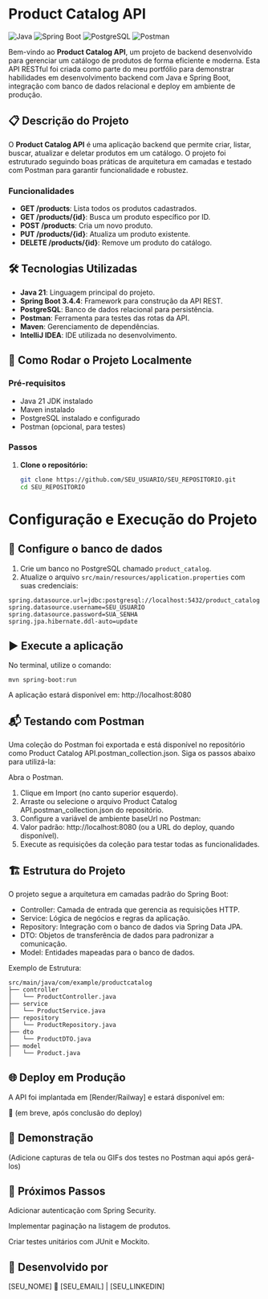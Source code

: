 # Product Catalog API

![Java](https://img.shields.io/badge/Java-21-orange) ![Spring Boot](https://img.shields.io/badge/Spring%20Boot-3.4.4-brightgreen) ![PostgreSQL](https://img.shields.io/badge/PostgreSQL-16-blue) ![Postman](https://img.shields.io/badge/Postman-API%20Testing-red)

Bem-vindo ao **Product Catalog API**, um projeto de backend desenvolvido para gerenciar um catálogo de produtos de forma eficiente e moderna. Esta API RESTful foi criada como parte do meu portfólio para demonstrar habilidades em desenvolvimento backend com Java e Spring Boot, integração com banco de dados relacional e deploy em ambiente de produção.

## 📋 Descrição do Projeto

O **Product Catalog API** é uma aplicação backend que permite criar, listar, buscar, atualizar e deletar produtos em um catálogo. O projeto foi estruturado seguindo boas práticas de arquitetura em camadas e testado com Postman para garantir funcionalidade e robustez.

### Funcionalidades
- **GET /products**: Lista todos os produtos cadastrados.
- **GET /products/{id}**: Busca um produto específico por ID.
- **POST /products**: Cria um novo produto.
- **PUT /products/{id}**: Atualiza um produto existente.
- **DELETE /products/{id}**: Remove um produto do catálogo.

## 🛠️ Tecnologias Utilizadas
- **Java 21**: Linguagem principal do projeto.
- **Spring Boot 3.4.4**: Framework para construção da API REST.
- **PostgreSQL**: Banco de dados relacional para persistência.
- **Postman**: Ferramenta para testes das rotas da API.
- **Maven**: Gerenciamento de dependências.
- **IntelliJ IDEA**: IDE utilizada no desenvolvimento.

## 🚀 Como Rodar o Projeto Localmente

### Pré-requisitos
- Java 21 JDK instalado
- Maven instalado
- PostgreSQL instalado e configurado
- Postman (opcional, para testes)

### Passos
1. **Clone o repositório:**
   ```bash
   git clone https://github.com/SEU_USUARIO/SEU_REPOSITORIO.git
   cd SEU_REPOSITORIO
   ```

# Configuração e Execução do Projeto

## 📂 Configure o banco de dados
1. Crie um banco no PostgreSQL chamado `product_catalog`.
2. Atualize o arquivo `src/main/resources/application.properties` com suas credenciais:

```properties
spring.datasource.url=jdbc:postgresql://localhost:5432/product_catalog
spring.datasource.username=SEU_USUARIO
spring.datasource.password=SUA_SENHA
spring.jpa.hibernate.ddl-auto=update
```

## ▶️ Execute a aplicação
No terminal, utilize o comando:

```
mvn spring-boot:run
```
A aplicação estará disponível em: http://localhost:8080

## 📬 Testando com Postman
Uma coleção do Postman foi exportada e está disponível no repositório como Product Catalog API.postman_collection.json. Siga os passos abaixo para utilizá-la:

Abra o Postman.
1. Clique em Import (no canto superior esquerdo).
2. Arraste ou selecione o arquivo Product Catalog API.postman_collection.json do repositório.
3. Configure a variável de ambiente baseUrl no Postman:
4. Valor padrão: http://localhost:8080 (ou a URL do deploy, quando disponível).
5. Execute as requisições da coleção para testar todas as funcionalidades.

## 🏗️ Estrutura do Projeto
O projeto segue a arquitetura em camadas padrão do Spring Boot:

- Controller: Camada de entrada que gerencia as requisições HTTP.
- Service: Lógica de negócios e regras da aplicação.
- Repository: Integração com o banco de dados via Spring Data JPA.
- DTO: Objetos de transferência de dados para padronizar a comunicação.
- Model: Entidades mapeadas para o banco de dados.

Exemplo de Estrutura:

```
src/main/java/com/example/productcatalog
├── controller
│   └── ProductController.java
├── service
│   └── ProductService.java
├── repository
│   └── ProductRepository.java
├── dto
│   └── ProductDTO.java
├── model
│   └── Product.java
```
## 🌐 Deploy em Produção
A API foi implantada em [Render/Railway] e estará disponível em:

🔗  (em breve, após conclusão do deploy)

## 📸 Demonstração
(Adicione capturas de tela ou GIFs dos testes no Postman aqui após gerá-los)

## 📌 Próximos Passos
Adicionar autenticação com Spring Security.

Implementar paginação na listagem de produtos.

Criar testes unitários com JUnit e Mockito.

## 👤 Desenvolvido por
[SEU_NOME] 📧 [SEU_EMAIL] | [SEU_LINKEDIN]